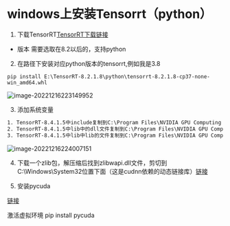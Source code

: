 # windows上安装Tensorrt（python）

1. 下载TensorRT[TensorRT下载链接](https://developer.nvidia.com/nvidia-tensorrt-download)

- 版本 需要选取在8.2以后的，支持python

2. 在路径下安装对应python版本的tensorrt,例如我是3.8

```shell
pip install E:\TensorRT-8.2.1.8\python\tensorrt-8.2.1.8-cp37-none-win_amd64.whl
```

![image-20221216223149952](C:/Users/CWF/AppData/Roaming/Typora/typora-user-images/image-20221216223149952.png)

3. 添加系统变量

```txt
1. TensorRT-8.4.1.5中include复制到C:\Program Files\NVIDIA GPU Computing Toolkit\CUDA\v11.1中，
2. TensorRT-8.4.1.5中lib中的dll文件复制到C:\Program Files\NVIDIA GPU Computing Toolkit\CUDA\v11.1\bin中
3. TensorRT-8.4.1.5中lib中lib的文件复制到C:\Program Files\NVIDIA GPU Computing Toolkit\CUDA\v11.1\lib中
```

![image-20221216224007151](C:/Users/CWF/AppData/Roaming/Typora/typora-user-images/image-20221216224007151.png)

4. 下载一个zlib包，解压缩后找到zlibwapi.dll文件，剪切到C:\Windows\System32位置下面（这是cudnn依赖的动态链接库）[链接](http://www.winimage.com/zLibDll/zlib123dllx64.zip)

5. 安装pycuda

[链接](https://www.lfd.uci.edu/~gohlke/pythonlibs/?cm_mc_uid=08085305845514542921829&cm_mc_sid_50200000=1456395916&cm_mc_uid=08085305845514542921829&cm_mc_sid_50200000=1456395916#pycuda)

激活虚拟环境
pip install  pycuda